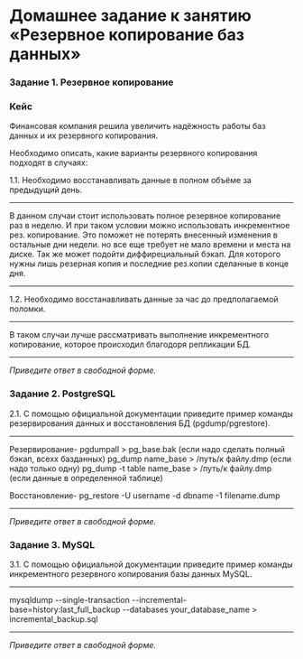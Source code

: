 # Домашнее задание к занятию «Резервное копирование баз данных»


### Задание 1. Резервное копирование

### Кейс
Финансовая компания решила увеличить надёжность работы баз данных и их резервного копирования. 

Необходимо описать, какие варианты резервного копирования подходят в случаях: 

1.1. Необходимо восстанавливать данные в полном объёме за предыдущий день.

---
  В данном случаи стоит использовать полное резервное копирование раз в неделю. И при таком условии можно
использовать инкрементное рез. копирование. Это поможет не потерять внесенный изменения в остальные дни недели. но все еще требует не мало времени
и места на диске. 
 Так же может подойти диффирециальный бэкап. Для которого нужны лишь резерная копия и последние рез.копии сделанные в конце дня.

 ---

1.2. Необходимо восстанавливать данные за час до предполагаемой поломки.

---

В таком случаи лучше рассматривать выполнение инкрементного копирование, которое происходил благодоря репликации БД.

---

*Приведите ответ в свободной форме.*


### Задание 2. PostgreSQL

2.1. С помощью официальной документации приведите пример команды резервирования данных и восстановления БД (pgdump/pgrestore).

---
Резервирование-
  pgdumpall > pg_base.bak (если надо сделать полный бэкап, всехх базданных)
  pg_dump name_base > /путь/к файлу.dmp (если надо только одну)
  pg_dump -t table name_base > /путь/к файлу.dmp (если данные в определенной таблице)

Восстановление-
  pg_restore -U username -d dbname -1 filename.dump

---
  
*Приведите ответ в свободной форме.*



### Задание 3. MySQL

3.1. С помощью официальной документации приведите пример команды инкрементного резервного копирования базы данных MySQL. 

---
mysqldump --single-transaction --incremental-base=history:last_full_backup --databases your_database_name > incremental_backup.sql

---
*Приведите ответ в свободной форме.*

